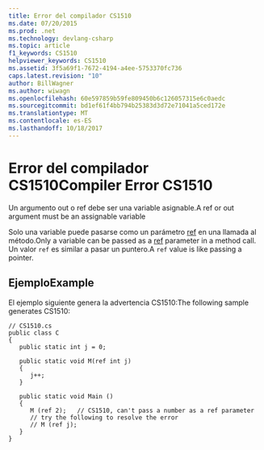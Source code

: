 ```yaml
---
title: Error del compilador CS1510
ms.date: 07/20/2015
ms.prod: .net
ms.technology: devlang-csharp
ms.topic: article
f1_keywords: CS1510
helpviewer_keywords: CS1510
ms.assetid: 3f5a69f1-7672-4194-a4ee-5753370fc736
caps.latest.revision: "10"
author: BillWagner
ms.author: wiwagn
ms.openlocfilehash: 60e597859b59fe809450b6c126057315e6c0aedc
ms.sourcegitcommit: bd1ef61f4bb794b25383d3d72e71041a5ced172e
ms.translationtype: MT
ms.contentlocale: es-ES
ms.lasthandoff: 10/18/2017
---
```

# <a name="compiler-error-cs1510"></a><span data-ttu-id="57b4e-102">Error del compilador CS1510</span><span class="sxs-lookup"><span data-stu-id="57b4e-102">Compiler Error CS1510</span></span>
<span data-ttu-id="57b4e-103">Un argumento out o ref debe ser una variable asignable.</span><span class="sxs-lookup"><span data-stu-id="57b4e-103">A ref or out argument must be an assignable variable</span></span>  
  
 <span data-ttu-id="57b4e-104">Solo una variable puede pasarse como un parámetro [ref](../../csharp/language-reference/keywords/ref.md) en una llamada al método.</span><span class="sxs-lookup"><span data-stu-id="57b4e-104">Only a variable can be passed as a [ref](../../csharp/language-reference/keywords/ref.md) parameter in a method call.</span></span> <span data-ttu-id="57b4e-105">Un valor `ref` es similar a pasar un puntero.</span><span class="sxs-lookup"><span data-stu-id="57b4e-105">A `ref` value is like passing a pointer.</span></span>  
  
## <a name="example"></a><span data-ttu-id="57b4e-106">Ejemplo</span><span class="sxs-lookup"><span data-stu-id="57b4e-106">Example</span></span>  
 <span data-ttu-id="57b4e-107">El ejemplo siguiente genera la advertencia CS1510:</span><span class="sxs-lookup"><span data-stu-id="57b4e-107">The following sample generates CS1510:</span></span>  
  
```  
// CS1510.cs  
public class C  
{  
   public static int j = 0;  
  
   public static void M(ref int j)  
   {  
      j++;  
   }  
  
   public static void Main ()  
   {  
      M (ref 2);   // CS1510, can't pass a number as a ref parameter  
      // try the following to resolve the error  
      // M (ref j);  
   }  
}  
```
